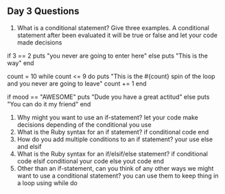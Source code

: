 ## Day 3 Questions

1. What is a conditional statement? Give three examples.
  A conditional statement after been evaluated it will be true or false and let your code made decisions

  if 3 == 2
    puts "you never are going to enter here"
  else
    puts "This is the way"
  end

  count = 10
   while count <= 9 do
   puts "This is the #{count} spin of the loop and you never are going to leave"
   count += 1
  end

  if mood == "AWESOME"
    puts "Dude you have a great actitud"
  else
    puts "You can do it  my friend"
  end

1. Why might you want to use an if-statement?
  let your code make decisions depending of the conditional you use
1. What is the Ruby syntax for an if statement?
  if conditional
    code
  end
1. How do you add multiple conditions to an if statement?
  your use else and elsif
1. What is the Ruby syntax for an if/elsif/else statement?
if conditional
  code
elsif  conditional
  your code
else
  yout code
end  
1. Other than an if-statement, can you think of any other ways we might want to use a conditional statement?
you can use them to keep thing in a loop using while do
